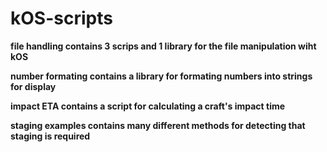 # kOS-scripts

**file handling contains 3 scrips and 1 library for the file manipulation wiht kOS**

**number formating contains a library for formating numbers into strings for display**

**impact ETA contains a script for calculating a craft's impact time**

**staging examples contains many different methods for detecting that staging is required**